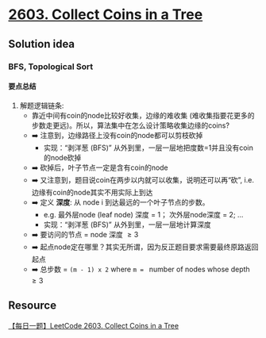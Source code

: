# [2603. Collect Coins in a Tree](https://leetcode.com/problems/collect-coins-in-a-tree/description/)

## Solution idea

### BFS, Topological Sort

#### 要点总结
1. 解题逻辑链条:
    * 靠近中间有coin的node比较好收集，边缘的难收集 (难收集指要花更多的步数走更远)。所以，算法集中在怎么设计策略收集边缘的coins?
    * :arrow_right: 注意到，边缘路径上没有coin的node都可以剪枝砍掉
        * 实现：“剥洋葱 (BFS)” 从外到里，一层一层地把度数=1并且没有coin的node砍掉
    * :arrow_right: 砍掉后，叶子节点一定是含有coin的node
    * :arrow_right: 又注意到，题目说coin在两步以内就可以收集，说明还可以再“砍”, i.e. 边缘有coin的node其实不用实际上到达
    * :arrow_right: 定义 **深度**: 从 node i 到达最远的一个叶子节点的步数。
        * e.g. 最外层node (leaf node) 深度 = 1； 次外层node深度 = 2; ...
        * 实现：“剥洋葱 (BFS)” 从外到里，一层一层地计算深度
    * :arrow_right: 要访问的节点 = node 深度 $\geq 3$
    * :arrow_right: 起点node定在哪里？其实无所谓，因为反正题目要求需要最终原路返回起点
    * :arrow_right: 总步数 = `(m - 1) x 2` where `m = ` number of nodes whose depth $\geq 3$



## Resource
[【每日一题】LeetCode 2603. Collect Coins in a Tree](https://www.youtube.com/watch?v=JAB27NlOfq0)